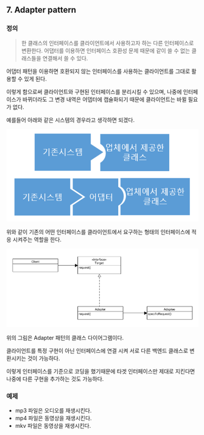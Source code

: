 ## 7. Adapter pattern

### 정의
> 한 클래스의 인터페이스를 클라이언트에서 사용하고자 하는 다른 인터페이스로 변환한다.
> 어댑터를 이용하면 인터페이스 호환성 문제 때문에 같이 쓸 수 없는 클래스들을 연결해서 쓸 수 있다.

어댑터 패턴을 이용하면 호환되지 않는 인터페이스를 사용하는 클라이언트를 그대로 활용할 수 있게 된다.

이렇게 함으로써 클라이언트와 구현된 인터페이스를 분리시킬 수 있으며, 나중에 인터페이스가 바뀌더라도 그 변경 내역은 어뎁터에 캡슐화되기 때문에 클라이언트는 바뀔 필요가 없다.

예를들어 아래와 같은 시스템의 경우라고 생각하면 되겠다.

![base](/src/main/md/adapter/img/adapter2.PNG)

위와 같이 기존의 어떤 인터페이스를 클라이언트에서 요구하는 형태의 인터페이스에 적응 시켜주는 역할을 한다.

![base](/src/main/md/adapter/img/adapter1.PNG)

위의 그림은 Adapter 패턴의 클래스 다이어그램이다.

클라이언트를 특정 구현이 아닌 인터페이스에 연결 시켜 서로 다른 백엔드 클래스로 변환시키는 것이 가능하다.

이렇게 인터페이스를 기준으로 코딩을 했기때문에 타겟 인터페이스만 제대로 지킨다면 나중에 다른 구현을 추가하는 것도 가능하다.

### 예제 

- mp3 파일은 오디오를 재생시킨다.
- mp4 파일은 동영상을 재생시킨다.
- mkv 파일은 동영상을 재생시킨다.
